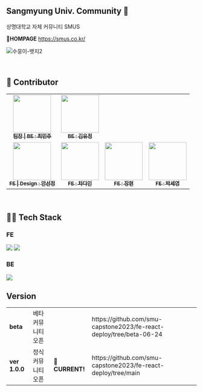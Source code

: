 ## Sangmyung Univ. Community 👋
상명대학교 자체 커뮤니티 SMUS

🌈**HOMPAGE** https://smus.co.kr/

![수뭉이-뱃지2](https://github.com/smu-capstone2023/.github/assets/55094745/ce7c1b5b-4367-4713-99e2-3de51bac6cbb)


<br/>

## 🧙 Contributor
<table>
  <tbody>
    <tr>
      <td align="center"><a href="https://github.com/minjumost"><img src="https://avatars.githubusercontent.com/u/95904729?v=4" width="100px;" alt=""/><br /><sub><b>팀장 | BE : 최민주 </b></sub></a><br /></td>
      <td align="center"><a href="https://github.com/newoldname"><img src="https://avatars.githubusercontent.com/u/58821252?v=4" width="100px;" alt=""/><br /><sub><b>BE : 김유정 </b></sub></a><br /></td>
     <tr/>
      <td align="center"><a href="https://github.com/sunjungAn"><img src="https://avatars.githubusercontent.com/u/55094745?v=4" width="100px;" alt=""/><br /><sub><b>FE | Design : 안선정 </b></sub></a><br /></td>
      <td align="center"><a href="https://github.com/daindaind"><img src="https://avatars.githubusercontent.com/u/104924817?v=4" width="100px;" alt=""/><br /><sub><b>FE : 차다인 </b></sub></a><br /></td>
      <td align="center"><a href="https://github.com/Hyun642"><img src="https://avatars.githubusercontent.com/u/105111234?v=4" width="100px;" alt=""/><br /><sub><b>FE : 장현 </b></sub></a><br /></td>
      <td align="center"><a href="https://github.com/Seyounie"><img src="https://avatars.githubusercontent.com/u/87270688?v=4" width="100px;" alt=""/><br /><sub><b>FE : 박세영 </b></sub></a><br /></td>
    </tr>
  </tbody>
</table>
<br/>

## 👩‍💻 Tech Stack
### FE
<div>
<img src="https://img.shields.io/badge/React-61DAFB?style=for-the-badge&logo=React&logoColor=white">
<img src="https://img.shields.io/badge/JavaScript-F7DF1E?style=for-the-badge&logo=JavaScript&logoColor=white">
</div>

### BE
<img src="https://img.shields.io/badge/Node.js-339933?style=for-the-badge&logo=nodedotjs&logoColor=white">
<br/>


## Version
<table>
  <tbody>
    <tr>
      <td ><b>beta</b></td>
      <td >베타 커뮤니티 오픈</td>
      <td > <b></b> </td>
      <td> https://github.com/smu-capstone2023/fe-react-deploy/tree/beta-06-24 </td>
    </tr>
    <tr>
      <td ><b>ver 1.0.0</b></td>
      <td >정식 커뮤니티 오픈</td>
      <td > <b>👋CURRENT!</b> </td>
      <td> https://github.com/smu-capstone2023/fe-react-deploy/tree/main </td>
    </tr>
  </tbody>
</table>
<!--




**Here are some ideas to get you started:**

🙋‍♀️ A short introduction - what is your organization all about?
🌈 Contribution guidelines - how can the community get involved?
👩‍💻 Useful resources - where can the community find your docs? Is there anything else the community should know?
🍿 Fun facts - what does your team eat for breakfast?
🧙 Remember, you can do mighty things with the power of [Markdown](https://docs.github.com/github/writing-on-github/getting-started-with-writing-and-formatting-on-github/basic-writing-and-formatting-syntax)
-->

